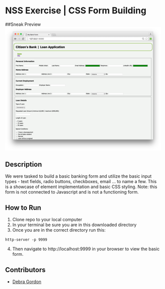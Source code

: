 # NSS Exercise | CSS Form Building

##Sneak Preview
![Site Screenshot](https://raw.githubusercontent.com/debragordon/css-bank/master/screenshots/css-bankform.png)

## Description
We were tasked to build a basic banking form and utilize the basic input types - text fields, radio buttons, checkboxes, email ... to name a few. This is a showcase of element implementation and basic CSS styling.  Note: this form is not connected to Javascript and is not a functioning form.

## How to Run
1. Clone repo to your local computer
2. In your terminal be sure you are in this downloaded directory
3. Once you are in the correct directory run this:

  ```
  http-server -p 9999
  ```

4. Then navigate to http://localhost:9999 in your browser to view the basic form.

## Contributors
- [Debra Gordon](http://github.com/debragordon)